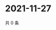 # 2021-11-27

共 0 条

<!-- BEGIN WEIBO -->
<!-- 最后更新时间 Sat Nov 27 2021 16:16:29 GMT+0800 (China Standard Time) -->

<!-- END WEIBO -->
